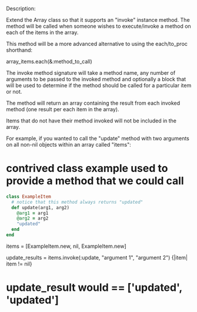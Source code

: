 Description:

Extend the Array class so that it supports an "invoke" instance method. The method will be called when someone wishes to execute/invoke a method on each of the items in the array.

This method will be a more advanced alternative to using the each/to_proc shorthand:

array_items.each(&:method_to_call)

The invoke method signature will take a method name, any number of arguments to be passed to the invoked method and optionally a block that will be used to determine if the method should be called for a particular item or not.

The method will return an array containing the result from each invoked method (one result per each item in the array).

Items that do not have their method invoked will not be included in the array.

For example, if you wanted to call the "update" method with two arguments on all non-nil objects within an array called "items":

# contrived class example used to provide a method that we could call

```ruby
class ExampleItem
  # notice that this method always returns "updated"
  def update(arg1, arg2)
    @arg1 = arg1
    @arg2 = arg2
    "updated"
  end
end
```

items = [ExampleItem.new, nil, ExampleItem.new]

update_results = items.invoke(:update, "argument 1", "argument 2") {|item| item != nil}
# update_result would == ['updated', 'updated']
